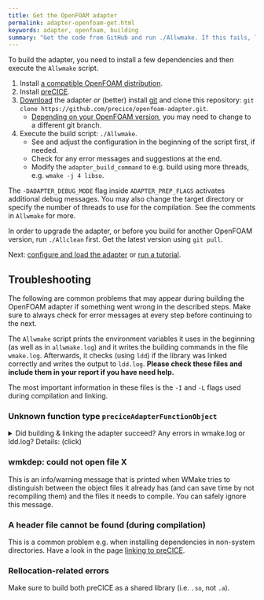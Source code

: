 ```yaml
---
title: Get the OpenFOAM adapter
permalink: adapter-openfoam-get.html
keywords: adapter, openfoam, building
summary: "Get the code from GitHub and run ./Allwmake. If this fails, look into wmake.log and ldd.log."
---
```


To build the adapter, you need to install a few dependencies and then execute the `Allwmake` script.

1. Install [a compatible OpenFOAM distribution](https://precice.org/adapter-openfoam-support.html).
2. Install [preCICE](https://precice.org/installation-overview.html).
3. [Download](https://github.com/precice/openfoam-adapter/archive/master.zip) the adapter _or_ (better) install [git](https://git-scm.com/) and clone this repository: `git clone https://github.com/precice/openfoam-adapter.git`.
    * [Depending on your OpenFOAM version](https://precice.org/adapter-openfoam-support.html), you may need to change to a different git branch.
4. Execute the build script: `./Allwmake`.
    * See and adjust the configuration in the beginning of the script first, if needed.
    * Check for any error messages and suggestions at the end.
    * Modify the `adapter_build_command` to e.g. build using more threads, e.g. `wmake -j 4 libso`.

The `-DADAPTER_DEBUG_MODE` flag inside `ADAPTER_PREP_FLAGS` activates additional debug messages. You may also change the target directory or specify the number of threads to use for the compilation. See the comments in `Allwmake` for more.

In order to upgrade the adapter, or before you build for another OpenFOAM version, run `./Allclean` first. Get the latest version using `git pull`.

Next: [configure and load the adapter](https://precice.org/adapter-openfoam-config.html) or [run a tutorial](https://precice.org/tutorials.html).

## Troubleshooting

The following are common problems that may appear during building the OpenFOAM adapter if something went wrong in the described steps. Make sure to always check for error messages at every step before continuing to the next.

The `Allwmake` script prints the environment variables it uses in the beginning (as well as in `allwmake.log`) and it writes the building commands in the file `wmake.log`. Afterwards, it checks (using `ldd`) if the library was linked correctly and writes the output to `ldd.log`. **Please check these files and include them in your report if you have need help.**

The most important information in these files is the `-I` and `-L` flags used during compilation and linking.

### Unknown function type `preciceAdapterFunctionObject`

<details markdown="1">
<summary>Did building & linking the adapter succeed? Any errors in wmake.log or ldd.log? Details: (click)</summary>

If in the beginning of the simulation you get the following warning:

```text
Starting time loop

 --> FOAM Warning :
     From function void* Foam::dlOpen(const Foam::fileName&, bool)
     in file POSIX.C at line 1604
     dlopen error : libprecice.so: cannot open shared object file: No such file or directory
 --> FOAM Warning :
     From function bool Foam::dlLibraryTable::open(const Foam::fileName&, bool)
     in file db/dynamicLibrary/dlLibraryTable/dlLibraryTable.C at line 105
     **could not load "libpreciceAdapterFunctionObject.so"**
 --> FOAM Warning :
     From function bool Foam::dlLibraryTable::open(const Foam::dictionary&, const Foam::word&, const TablePtr&) [with TablePtr = Foam::HashTable<Foam::autoPtr<Foam::functionObject> (*)(const Foam::word&, const Foam::Time&, const Foam::dictionary&), Foam::word, Foam:     :string::hash>*]
     in file lnInclude/dlLibraryTableTemplates.C at line 62
     Could not open library "libpreciceAdapterFunctionObject.so"

 --> FOAM Warning :
 Unknown function type preciceAdapterFunctionObject
```

then this probably means that something went wrong while building the OpenFOAM adapter. Check the files `wmake.log` (for building errors) and `ldd.log` (for runtime linking errors). Make sure that, when you run the simulation, you have the same OpenFOAM and any other required environment variables as when you built the adapter.

If everything during building has gone well, the adapter must be installed into your `$FOAM_USER_LIBBIN` directory. Check that it exists (`ls $FOAM_USER_LIBBIN`) and that `ldd $FOAM_USER_LIBBIN/libpreciceAdapterFunctionObject.so` does not return any errors.

Note that the simulation will continue without loading the adapter and there will be no coupling.
</details>

### wmkdep: could not open file X

This is an info/warning message that is printed when WMake tries to distinguish between the object files it already has (and can save time by not recompiling them) and the files it needs to compile. You can safely ignore this message.

### A header file cannot be found (during compilation)

This is a common problem e.g. when installing dependencies in non-system directories. Have a look in the page [linking to preCICE](https://precice.org/installation-linking.html).

### Rellocation-related errors

Make sure to build both preCICE as a shared library (i.e. `.so`, not `.a`).
